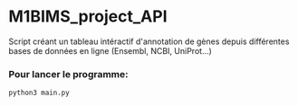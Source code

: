 # M1BIMS_project_API
Script créant un tableau intéractif d'annotation de gènes depuis différentes bases de données en ligne (Ensembl, NCBI, UniProt...)

### Pour lancer le programme:
```python3 main.py```